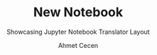 ---
layout:     notebook
title:      New Notebook
author:     Ahmet Cecen
tags: 		jupyter workflows template
subtitle:   Showcasing Jupyter Notebook Translator Layout
category:  blog

notebookfilename: intro
visualworkflow: true
---